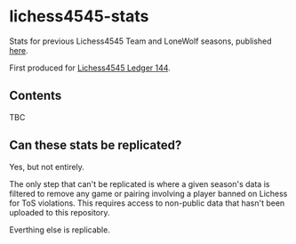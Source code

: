 # lichess4545-stats

Stats for previous Lichess4545 Team and LoneWolf seasons, published [here](https://rahulan-c.github.io/lichess4545-stats/). 

First produced for [Lichess4545 Ledger 144](https://www.lichess4545.com/team4545/document/ledger-144/).

## Contents

TBC

## Can these stats be replicated?

Yes, but not entirely. 

The only step that can't be replicated is where a given season's data is filtered to remove any game or pairing involving a player banned on Lichess for ToS violations. This requires access to non-public data that hasn't been uploaded to this repository.

Everthing else is replicable.




